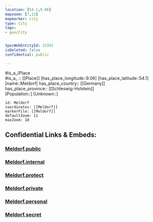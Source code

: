 ```yaml
---
location: [54.1,9.06] 
mapzoom: [7,12] 
mapmarker: city 
type: City
tags:
- geo/City


SpocWebEntityId: 32391
isDeleted: false
confidential: public

---
```

#is_a_/Place  
#is_a_ :: [[Place]] 
[has_place_longitude::9.06] 
[has_place_latitude::54.1] 
[name::Meldorf] 
has_place_country:: [[Germany]]  
has_place_province:: [[Schleswig-Holstein]]  
[Population::] 
[Unknown::] 


```leaflet
id: Meldorf
coordinates: [[Meldorf]] 
markerFile: [[Meldorf]] 
defaultZoom: 11 
maxZoom: 18
```


## Confidential Links & Embeds: 

### [Meldorf.public](/_public/\Earth\Continent\Europe\Europe~Central\Germany\Germany~West\Schleswig-Holstein\counties~SH\Dithmarschen\cities~Dithmarschen\Mitteldithmarschen\boroughs~MitteldithmarschenMeldorf.public.md) 

### [Meldorf.internal](/_internal/\Earth\Continent\Europe\Europe~Central\Germany\Germany~West\Schleswig-Holstein\counties~SH\Dithmarschen\cities~Dithmarschen\Mitteldithmarschen\boroughs~MitteldithmarschenMeldorf.internal.md) 

### [Meldorf.protect](/_protect/\Earth\Continent\Europe\Europe~Central\Germany\Germany~West\Schleswig-Holstein\counties~SH\Dithmarschen\cities~Dithmarschen\Mitteldithmarschen\boroughs~MitteldithmarschenMeldorf.protect.md) 

### [Meldorf.private](/_private/\Earth\Continent\Europe\Europe~Central\Germany\Germany~West\Schleswig-Holstein\counties~SH\Dithmarschen\cities~Dithmarschen\Mitteldithmarschen\boroughs~MitteldithmarschenMeldorf.private.md) 

### [Meldorf.personal](/_personal/\Earth\Continent\Europe\Europe~Central\Germany\Germany~West\Schleswig-Holstein\counties~SH\Dithmarschen\cities~Dithmarschen\Mitteldithmarschen\boroughs~MitteldithmarschenMeldorf.personal.md) 

### [Meldorf.secret](/_secret/\Earth\Continent\Europe\Europe~Central\Germany\Germany~West\Schleswig-Holstein\counties~SH\Dithmarschen\cities~Dithmarschen\Mitteldithmarschen\boroughs~MitteldithmarschenMeldorf.secret.md)

